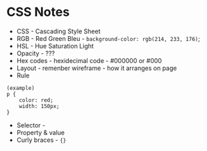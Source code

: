# CSS Notes

- CSS - Cascading Style Sheet
- RGB - Red Green Bleu - `background-color: rgb(214, 233, 176)`;
- HSL - Hue Saturation Light
- Opacity - ???
- Hex codes - hexidecimal code - #000000 or #000
- Layout - remenber wireframe - how it arranges on page
- Rule
```
(example)
p {
    color: red;
    width: 150px;
}
```
- Selector - 
- Property & value
- Curly braces - `{}`